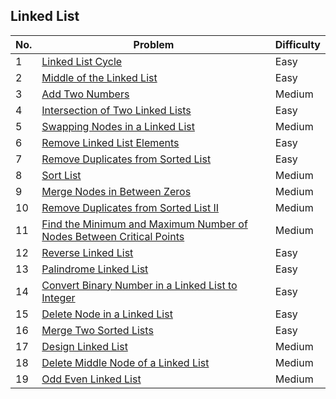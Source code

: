 ## Linked List

| No.  | Problem                                           | Difficulty |
|----|---------------------------------------------------|------------|
| 1  | [Linked List Cycle](https://leetcode.com/problems/linked-list-cycle/)                                 | Easy       |
| 2  | [Middle of the Linked List](https://leetcode.com/problems/middle-of-the-linked-list/)                   | Easy       |
| 3  | [Add Two Numbers](https://leetcode.com/problems/add-two-numbers/)                                       | Medium     |
| 4  | [Intersection of Two Linked Lists](https://leetcode.com/problems/intersection-of-two-linked-lists/)     | Easy       |
| 5  | [Swapping Nodes in a Linked List](https://leetcode.com/problems/swapping-nodes-in-a-linked-list/)       | Medium     |
| 6  | [Remove Linked List Elements](https://leetcode.com/problems/remove-linked-list-elements/)               | Easy       |
| 7  | [Remove Duplicates from Sorted List](https://leetcode.com/problems/remove-duplicates-from-sorted-list/) | Easy       |
| 8  | [Sort List](https://leetcode.com/problems/sort-list/)                                                   | Medium     |
| 9  | [Merge Nodes in Between Zeros](https://leetcode.com/problems/merge-nodes-in-between-zeros/)             | Medium     |
| 10 | [Remove Duplicates from Sorted List II](https://leetcode.com/problems/remove-duplicates-from-sorted-list-ii/) | Medium |
| 11 | [Find the Minimum and Maximum Number of Nodes Between Critical Points](https://leetcode.com/problems/find-the-minimum-and-maximum-number-of-nodes-between-critical-points/) | Medium |
| 12 | [Reverse Linked List](https://leetcode.com/problems/reverse-linked-list/)                               | Easy       |
| 13 | [Palindrome Linked List](https://leetcode.com/problems/palindrome-linked-list/)                         | Easy       |
| 14 | [Convert Binary Number in a Linked List to Integer](https://leetcode.com/problems/convert-binary-number-in-a-linked-list-to-integer/) | Easy       |
| 15 | [Delete Node in a Linked List](https://leetcode.com/problems/delete-node-in-a-linked-list/)             | Easy       |
| 16 | [Merge Two Sorted Lists](https://leetcode.com/problems/merge-two-sorted-lists/)                         | Easy       |
| 17 | [Design Linked List](https://leetcode.com/problems/design-linked-list/)                                 | Medium     |
| 18 | [Delete Middle Node of a Linked List](https://leetcode.com/problems/delete-the-middle-node-of-a-linked-list/) | Medium |
| 19 | [Odd Even Linked List](https://leetcode.com/problems/odd-even-linked-list/)                             | Medium     |
